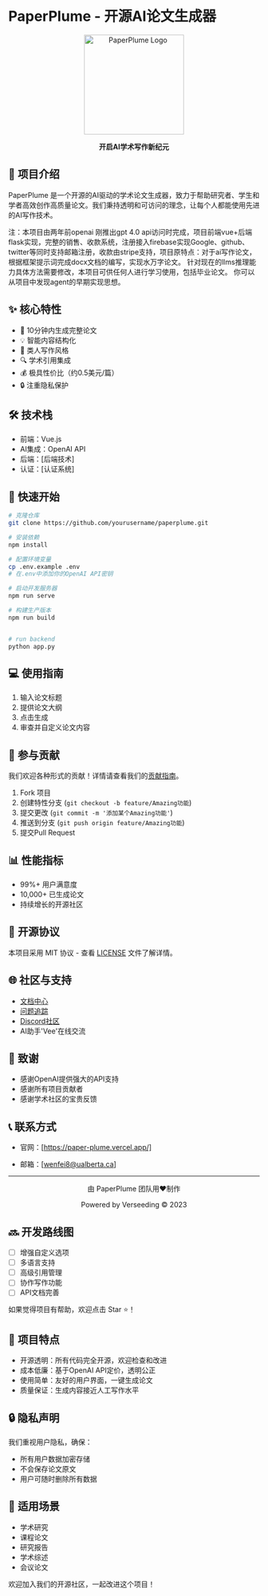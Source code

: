 # PaperPlume - 开源AI论文生成器

<p align="center">
  <img src="https://i.postimg.cc/XJn8k4dM/verseedinglogo.png" alt="PaperPlume Logo" width="200"/>
</p>


<p align="center">
  <strong>开启AI学术写作新纪元</strong>
</p>

## 🌟 项目介绍

PaperPlume 是一个开源的AI驱动的学术论文生成器，致力于帮助研究者、学生和学者高效创作高质量论文。我们秉持透明和可访问的理念，让每个人都能使用先进的AI写作技术。

注：本项目由两年前openai 刚推出gpt 4.0 api访问时完成，项目前端vue+后端flask实现，完整的销售、收款系统，注册接入firebase实现Google、github、twitter等同时支持邮箱注册，收款由stripe支持，项目原特点：对于ai写作论文，根据框架提示词完成docx文档的编写，实现水万字论文。 针对现在的llms推理能力具体方法需要修改，本项目可供任何人进行学习使用，包括毕业论文。 你可以从项目中发现agent的早期实现思想。

## ✨ 核心特性

- 🚀 10分钟内生成完整论文
- 💡 智能内容结构化
- 📝 类人写作风格
- 🔍 学术引用集成
- 💰 极具性价比（约0.5美元/篇）
- 🔒 注重隐私保护

## 🛠️ 技术栈

- 前端：Vue.js
- AI集成：OpenAI API
- 后端：[后端技术]
- 认证：[认证系统]

## 🚀 快速开始

```bash
# 克隆仓库
git clone https://github.com/yourusername/paperplume.git

# 安装依赖
npm install

# 配置环境变量
cp .env.example .env
# 在.env中添加你的OpenAI API密钥

# 启动开发服务器
npm run serve

# 构建生产版本
npm run build


# run backend
python app.py
```

## 💻 使用指南

1. 输入论文标题
2. 提供论文大纲
3. 点击生成
4. 审查并自定义论文内容

## 🤝 参与贡献

我们欢迎各种形式的贡献！详情请查看我们的[贡献指南](CONTRIBUTING.md)。

1. Fork 项目
2. 创建特性分支 (`git checkout -b feature/Amazing功能`)
3. 提交更改 (`git commit -m '添加某个Amazing功能'`)
4. 推送到分支 (`git push origin feature/Amazing功能`)
5. 提交Pull Request

## 📊 性能指标

- 99%+ 用户满意度
- 10,000+ 已生成论文
- 持续增长的开源社区

## 📝 开源协议

本项目采用 MIT 协议 - 查看 [LICENSE](LICENSE) 文件了解详情。

## 🌐 社区与支持

- [文档中心](docs/)
- [问题追踪](issues/)
- [Discord社区](your-discord-link)
- AI助手'Vee'在线交流

## 🙏 致谢

- 感谢OpenAI提供强大的API支持
- 感谢所有项目贡献者
- 感谢学术社区的宝贵反馈

## 📞 联系方式

- 官网：[https://paper-plume.vercel.app/]

- 邮箱：[wenfei8@ualberta.ca]

  

---

<p align="center">
由 PaperPlume 团队用❤️制作
</p>

<p align="center">
Powered by Verseeding © 2023
</p>

## 🔜 开发路线图

- [ ] 增强自定义选项
- [ ] 多语言支持
- [ ] 高级引用管理
- [ ] 协作写作功能
- [ ] API文档完善

如果觉得项目有帮助，欢迎点击 Star ⭐！

## 🎯 项目特点

- 开源透明：所有代码完全开源，欢迎检查和改进
- 成本低廉：基于OpenAI API定价，透明公正
- 使用简单：友好的用户界面，一键生成论文
- 质量保证：生成内容接近人工写作水平

## 🔒 隐私声明

我们重视用户隐私，确保：
- 所有用户数据加密存储
- 不会保存论文原文
- 用户可随时删除所有数据

## 🌈 适用场景

- 学术研究
- 课程论文
- 研究报告
- 学术综述
- 会议论文

欢迎加入我们的开源社区，一起改进这个项目！